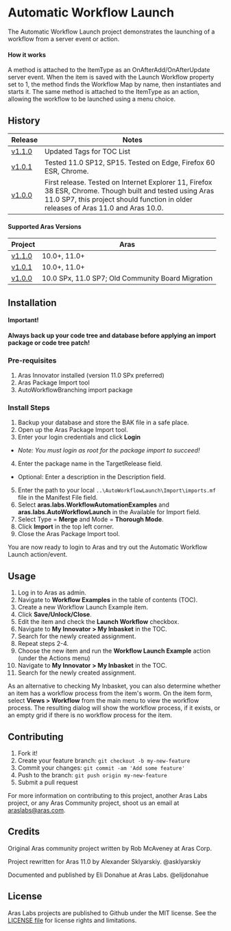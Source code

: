 # Automatic Workflow Launch

The Automatic Workflow Launch project demonstrates the launching of a workflow from a server event or action.

#### How it works
A method is attached to the ItemType as an OnAfterAdd/OnAfterUpdate server event. When the item is saved with the Launch Workflow property set to 1, the method finds the Workflow Map by name, then instantiates and starts it. The same method is attached to the ItemType as an action, allowing the workflow to be launched using a menu choice.

## History

Release | Notes
--------|--------
[v1.1.0](https://github.com/ArasLabs/auto-workflow-launch/releases/tag/v1.1.0) | Updated Tags for TOC List 
[v1.0.1](https://github.com/ArasLabs/auto-workflow-launch/releases/tag/v1.0.1) | Tested 11.0 SP12, SP15. Tested on Edge, Firefox 60 ESR, Chrome.
[v1.0.0](https://github.com/ArasLabs/auto-workflow-launch/releases/tag/v1.0.0) | First release. Tested on Internet Explorer 11, Firefox 38 ESR, Chrome. Though built and tested using Aras 11.0 SP7, this project should function in older releases of Aras 11.0 and Aras 10.0.

#### Supported Aras Versions

Project | Aras
--------|------
[v1.1.0](https://github.com/ArasLabs/auto-workflow-launch/releases/tag/v1.1.0) | 10.0+, 11.0+ 
[v1.0.1](https://github.com/ArasLabs/auto-workflow-launch/releases/tag/v1.0.1) | 10.0+, 11.0+ 
[v1.0.0](https://github.com/ArasLabs/auto-workflow-launch/releases/tag/v1.0.0) | 10.0 SPx, 11.0 SP7; Old Community Board Migration

## Installation

#### Important!
**Always back up your code tree and database before applying an import package or code tree patch!**

### Pre-requisites

1. Aras Innovator installed (version 11.0 SPx preferred)
2. Aras Package Import tool
3. AutoWorkflowBranching import package

### Install Steps

1. Backup your database and store the BAK file in a safe place.
2. Open up the Aras Package Import tool.
3. Enter your login credentials and click **Login**
  * _Note: You must login as root for the package import to succeed!_
4. Enter the package name in the TargetRelease field.
  * Optional: Enter a description in the Description field.
5. Enter the path to your local `..\AutoWorkflowLaunch\Import\imports.mf` file in the Manifest File field.
6. Select **aras.labs.WorkflowAutomationExamples** and **aras.labs.AutoWorkflowLaunch** in the Available for Import field.
7. Select Type = **Merge** and Mode = **Thorough Mode**.
8. Click **Import** in the top left corner.
9. Close the Aras Package Import tool.

You are now ready to login to Aras and try out the Automatic Workflow Launch action/event.

## Usage

1. Log in to Aras as admin.
2. Navigate to **Workflow Examples** in the table of contents (TOC).
3. Create a new Workflow Launch Example item.
4. Click **Save/Unlock/Close**.
5. Edit the item and check the **Launch Workflow** checkbox.
6. Navigate to **My Innovator > My Inbasket** in the TOC.
7. Search for the newly created assignment.
8. Repeat steps 2-4.
9. Choose the new item and run the **Workflow Launch Example** action (under the Actions menu)
10. Navigate to **My Innovator > My Inbasket** in the TOC.
11. Search for the newly created assignment.

As an alternative to checking My Inbasket, you can also determine whether an item has a workflow process from the item's worm. On the item form, select **Views > Workflow** from the main menu to view the workflow process. The resulting dialog will show the workflow process, if it exists, or an empty grid if there is no workflow process for the item.

## Contributing

1. Fork it!
2. Create your feature branch: `git checkout -b my-new-feature`
3. Commit your changes: `git commit -am 'Add some feature'`
4. Push to the branch: `git push origin my-new-feature`
5. Submit a pull request

For more information on contributing to this project, another Aras Labs project, or any Aras Community project, shoot us an email at araslabs@aras.com.

## Credits

Original Aras community project written by Rob McAveney at Aras Corp.

Project rewritten for Aras 11.0 by Alexander Sklyarskiy. @asklyarskiy

Documented and published by Eli Donahue at Aras Labs. @elijdonahue

## License

Aras Labs projects are published to Github under the MIT license. See the [LICENSE file](./LICENSE.md) for license rights and limitations.
